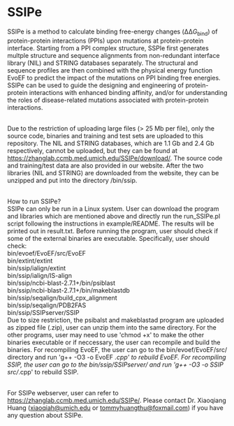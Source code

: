 # SSIPe
SSIPe is a method to calculate binding free-energy changes (ΔΔ<i>G</i><sub>bind</sub>) of protein-protein interactions (PPIs) upon mutations at protein-protein interface. Starting from a PPI complex structure, SSPIe first generates multple structure and sequence alignments from non-redundant interface library (NIL) and STRING databases separately. The structural and sequence profiles are then combined with the physical energy function EvoEF to predict the impact of the mutations on PPI binding free energies. SSIPe can be used to guide the designing and engineering of protein-protein interactions with enhanced binding affinity, and/or for understanding the roles of disease-related mutations associated with protein-protein interactions.<br><br>

Due to the restriction of uploading large files (> 25 Mb per file), only the source code, binaries and training and test sets are uploaded to this repository. The NIL and STRING databases, which are 1.1 Gb and 2.4 Gb respectively, cannot be uploaded, but they can be found at https://zhanglab.ccmb.med.umich.edu/SSIPe/download/. The source code and training/test data are also provided in our website. After the two libraries (NIL and STRING) are downloaded from the website, they can be unzipped and put into the directory /bin/ssip.<br><br>


How to run SSIPe?<br>
SSIPe can only be run in a Linux system. User can download the program and libraries which are mentioned above and directly run the run_SSIPe.pl script following the instructions in example/README. The results will be printed out in result.txt. Before running the program, user should check if some of the external binaries are executable. Specifically, user should check:<br>
bin/evoef/EvoEF/src/EvoEF<br>
bin/extint/extint<br>
bin/ssip/ialign/extint<br>
bin/ssip/ialign/IS-align<br>
bin/ssip/ncbi-blast-2.7.1+/bin/psiblast<br>
bin/ssip/ncbi-blast-2.7.1+/bin/makeblastdb<br>
bin/ssip/seqalign/build_cpx_alignment<br>
bin/ssip/seqalign/PDB2FAS<br>
bin/ssip/SSIPserver/SSIP<br>
Due to size restriction, the psibalst and makeblastad program are uploaded as zipped file (.zip), user can unzip them into the same directory. For the other programs, user may need to use 'chmod +x' to make the other binaries executable or if neccessary, the user can recompile and build the binaries. For recompiling EvoEF, the user can go to the bin/evoef/EvoEF/src/ directory and run 'g++ -O3 -o EvoEF *.cpp' to rebuild EvoEF. For recompiling SSIP, the user can go to the bin/ssip/SSIPserver/ and run 'g++ -O3 -o SSIP src/*.cpp' to rebuild SSIP.<br><br>

For SSIPe webserver, user can refer to https://zhanglab.ccmb.med.umich.edu/SSIPe/. Please contact Dr. Xiaoqiang Huang (xiaoqiah@umich.edu or tommyhuangthu@foxmail.com) if you have any question about SSIPe.
